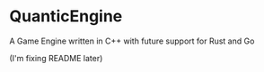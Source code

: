 # QuanticEngine
A Game Engine written in C++ with future support for Rust and Go

(I'm fixing README later)
